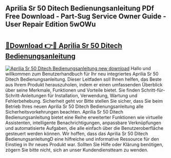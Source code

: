 ## Aprilia Sr 50 Ditech Bedienungsanleitung PDf Free Download - Part-Sug Service Owner Guide - User Repair Edition 5wOWu

# <h2><a href="http://df4s8pj.blite.top/?on=Aprilia+Sr+50+Ditech+Bedienungsanleitung">🔗Download 👉🔴 Aprilia Sr 50 Ditech Bedienungsanleitung</a></h2>

[![Aprilia Sr 50 Ditech Bedienungsanleitung new download](https://i.imgur.com/lujVjoI.png)](http://df4s8pj.blite.top/?on=Aprilia+Sr+50+Ditech+Bedienungsanleitung)
Hallo und willkommen zum Benutzerhandbuch für Ihr neu integriertes Aprilia Sr 50 Ditech Bedienungsanleitung. Dieser Leitfaden soll Ihnen helfen, das Beste aus Ihrem Produkt herauszuholen, indem er einen umfassenden Überblick über seine Merkmale, Funktionen und Vorteile bietet. Sie finden Schritt-für-Schritt-Anleitungen für Installation, Verwendung, Wartung und Fehlerbehebung. Sicherheit geht vor Bitte stellen Sie sicher, dass Sie beim Betrieb Ihres neuen Aprilia Sr 50 Ditech Bedienungsanleitung alle Sicherheitsvorkehrungen beachten. Aprilia Sr 50 Ditech Bedienungsanleitung bietet eine Reihe erweiterter Funktionen wie virtuelle Assistenten, intelligente Benachrichtigungen, anpassbare Verknüpfungen und automatisierte Aufgaben, die alle einfach über die Benutzeroberfläche gesteuert werden können. Wir hoffen, dass das Aprilia Sr 50 Ditech BedienungsanleitungD eine hilfreiche und informative Ressource für den Einstieg in Ihr neues Produkt war. Sollten Sie Hilfe oder Klärung benötigen, zögern Sie bitte nicht, sich an unser Kundendienstteam zu wenden.
